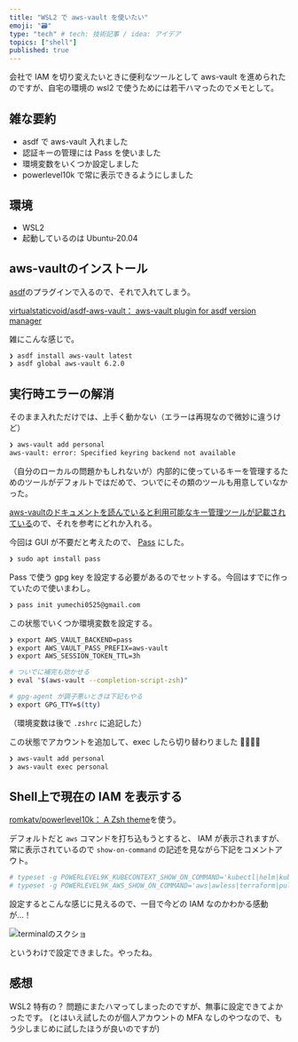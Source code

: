 ```yaml
---
title: "WSL2 で aws-vault を使いたい"
emoji: "🗃"
type: "tech" # tech: 技術記事 / idea: アイデア
topics: ["shell"]
published: true
---
```


会社で IAM を切り変えたいときに便利なツールとして aws-vault を進められたのですが、自宅の環境の wsl2 で使うためには若干ハマったのでメモとして。

## 雑な要約

* asdf で aws-vault 入れました
* 認証キーの管理には Pass を使いました
* 環境変数をいくつか設定しました
* powerlevel10k で常に表示できるようにしました

## 環境

* WSL2
* 起動しているのは Ubuntu-20.04

## aws-vaultのインストール

[asdf](https://github.com/asdf-vm/asdf)のプラグインで入るので、それで入れてしまう。

[virtualstaticvoid/asdf-aws-vault： aws-vault plugin for asdf version manager](https://github.com/virtualstaticvoid/asdf-aws-vault)

雑にこんな感じで。

```sh
❯ asdf install aws-vault latest
❯ asdf global aws-vault 6.2.0
```

## 実行時エラーの解消

そのまま入れただけでは、上手く動かない（エラーは再現なので微妙に違うけど）

```sh
❯ aws-vault add personal
aws-vault: error: Specified keyring backend not available
```

（自分のローカルの問題かもしれないが）内部的に使っているキーを管理するためのツールがデフォルトではだめで、ついでにその類のツールも用意していなかった。

[aws-vaultのドキュメントを読んでいると利用可能なキー管理ツールが記載されている](https://github.com/99designs/aws-vault#vaulting-backends)ので、それを参考にどれか入れる。

今回は GUI が不要だと考えたので、 [Pass](https://www.passwordstore.org/) にした。

```sh
❯ sudo apt install pass
```

Pass で使う gpg key を設定する必要があるのでセットする。今回はすでに作っていたので使いまわし。

```sh
❯ pass init yumechi0525@gmail.com
```

この状態でいくつか環境変数を設定する。

```sh
❯ export AWS_VAULT_BACKEND=pass
❯ export AWS_VAULT_PASS_PREFIX=aws-vault
❯ export AWS_SESSION_TOKEN_TTL=3h

# ついでに補完も効かせる
❯ eval "$(aws-vault --completion-script-zsh)"

# gpg-agent が調子悪いときは下記もやる
❯ export GPG_TTY=$(tty)
```

（環境変数は後で `.zshrc` に追記した）

この状態でアカウントを追加して、exec したら切り替わりました 🎉🎉🎉🎉

```sh
❯ aws-vault add personal
❯ aws-vault exec personal
```

## Shell上で現在の IAM を表示する

[romkatv/powerlevel10k： A Zsh theme](https://github.com/romkatv/powerlevel10k)を使う。

デフォルトだと `aws` コマンドを打ち込もうとすると、 IAM が表示されますが、常に表示されているので `show-on-command` の記述を見ながら下記をコメントアウト。

```sh
# typeset -g POWERLEVEL9K_KUBECONTEXT_SHOW_ON_COMMAND='kubectl|helm|kubens|kubectx|oc|istioctl|kogito|k9s|helmfile'
# typeset -g POWERLEVEL9K_AWS_SHOW_ON_COMMAND='aws|awless|terraform|pulumi|terragrunt'
```

設定するとこんな感じに見えるので、一目で今どの IAM なのかわかる感動が…！

![terminalのスクショ](https://storage.googleapis.com/zenn-user-upload/we2gw0jnivkry9wdrjoilpr23b04)


というわけで設定できました。やったね。

## 感想

WSL2 特有の？ 問題にまたハマってしまったのですが、無事に設定できてよかったです。
(とはいえ試したのが個人アカウントの MFA なしのやつなので、もう少しまじめに試したほうが良いのですが)
